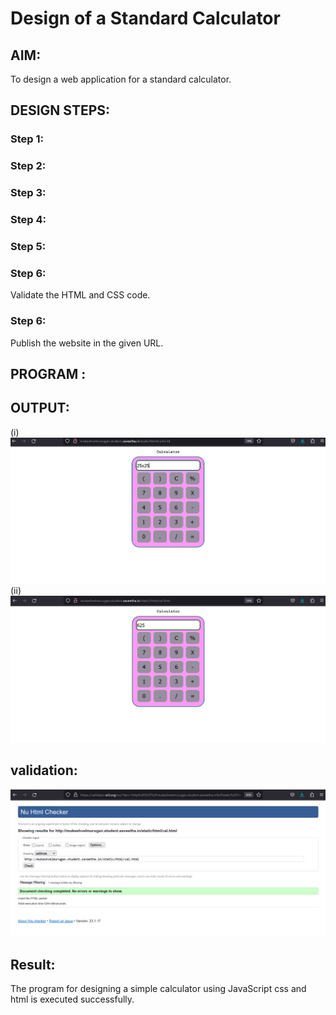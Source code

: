 # Design of a Standard Calculator

## AIM:

To design a web application for a standard calculator.

## DESIGN STEPS:

### Step 1:


### Step 2:


### Step 3:


### Step 4:


### Step 5:

### Step 6:

Validate the HTML and CSS code.

### Step 6:

Publish the website in the given URL.

## PROGRAM :

## OUTPUT:
(i)
![model](./bk1.png)
(ii)
![model](./bk2.png)
## validation:
![model](./bk3.png)

## Result:
The program for designing a simple calculator using JavaScript css and html is executed successfully.
